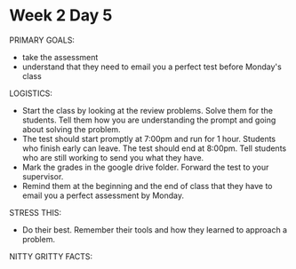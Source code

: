 # Week 2 Day 5

PRIMARY GOALS:
  - take the assessment
  - understand that they need to email you a perfect test before Monday's class

LOGISTICS:
  - Start the class by looking at the review problems. Solve them for the students. Tell them how you are understanding the prompt and going about solving the problem.
  - The test should start promptly at 7:00pm and run for 1 hour. Students who finish early can leave. The test should end at 8:00pm. Tell students who are still working to send you what they have.
  - Mark the grades in the google drive folder. Forward the test to your supervisor.
  - Remind them at the beginning and the end of class that they have to email you a perfect assessment by Monday.

STRESS THIS:
  - Do their best. Remember their tools and how they learned to approach a problem.

NITTY GRITTY FACTS:
